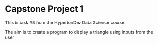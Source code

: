 # Capstone Project 1

This is task #8 from the HyperionDev Data Science course.

The aim is to create a program to display a triangle using inputs from the user